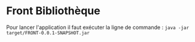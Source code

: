 # Front Bibliothèque
Pour lancer l'application il faut exécuter la ligne de commande : ```java -jar target/FRONT-0.0.1-SNAPSHOT.jar ``` 
